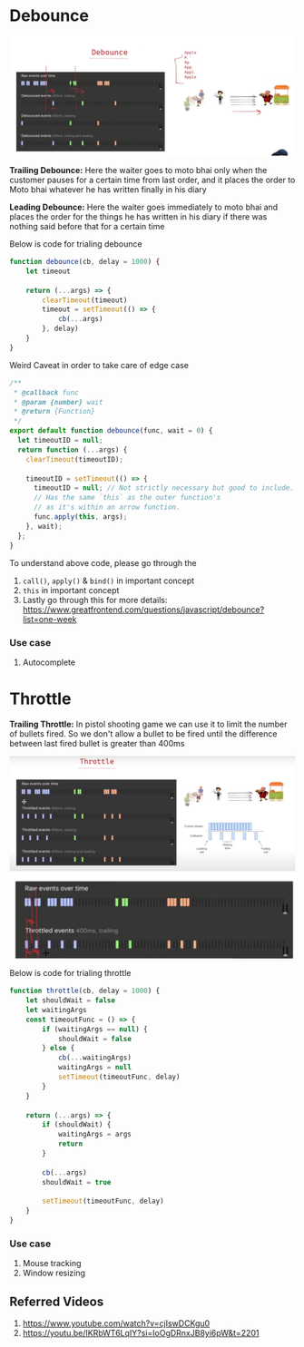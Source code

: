 # Debounce

![img_2.png](img_2.png)

**Trailing Debounce:** Here the waiter goes to moto bhai only when the customer pauses for a certain time 
from last order, and it places the order to Moto bhai whatever he has written finally in his diary

**Leading Debounce:** Here the waiter goes immediately to moto bhai and places the order for the 
things he has written in his diary if there was nothing said before that for a certain time


Below is code for trialing debounce
```javascript
function debounce(cb, delay = 1000) {
    let timeout

    return (...args) => {
        clearTimeout(timeout)
        timeout = setTimeout(() => {
            cb(...args)
        }, delay)
    }
}
```

Weird Caveat in order to take care of edge case
```javascript
/**
 * @callback func
 * @param {number} wait
 * @return {Function}
 */
export default function debounce(func, wait = 0) {
  let timeoutID = null;
  return function (...args) {
    clearTimeout(timeoutID);

    timeoutID = setTimeout(() => {
      timeoutID = null; // Not strictly necessary but good to include.
      // Has the same `this` as the outer function's
      // as it's within an arrow function.
      func.apply(this, args);
    }, wait);
  };
}
```
To understand above code, please go through the 
1. `call()`, `apply()` & `bind()` in important concept
2. `this` in important concept
3. Lastly go through this for more details: https://www.greatfrontend.com/questions/javascript/debounce?list=one-week

### Use case
1. Autocomplete


# Throttle


**Trailing Throttle:** In pistol shooting game we can use it to limit the number of bullets fired.
So we don't allow a bullet to be fired until the difference between last fired bullet is greater than 400ms

![img_1.png](img_1.png)
![img_3.png](img_3.png)

Below is code for trialing throttle
```javascript
function throttle(cb, delay = 1000) {
    let shouldWait = false
    let waitingArgs
    const timeoutFunc = () => {
        if (waitingArgs == null) {
            shouldWait = false
        } else {
            cb(...waitingArgs)
            waitingArgs = null
            setTimeout(timeoutFunc, delay)
        }
    }

    return (...args) => {
        if (shouldWait) {
            waitingArgs = args
            return
        }

        cb(...args)
        shouldWait = true

        setTimeout(timeoutFunc, delay)
    }
}
```


### Use case
1. Mouse tracking
2. Window resizing


## Referred Videos
1. https://www.youtube.com/watch?v=cjIswDCKgu0
2. https://youtu.be/IKRbWT6LqIY?si=IoOgDRnxJB8yi6pW&t=2201
